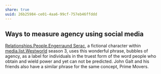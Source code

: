 ```yaml
---
share: true
uuid: 26b25984-ce01-4aa6-99cf-757eb46ffddd
---
```

## Ways to measure agency using social media

[Relationships.People.Engerraund Serac](/undefined), a fictional character within [media.list.Westworld](/undefined) season 3, uses this wonderful phrase, bubbles of agency, as a label for individuals in the truest form of the word people who obtain and wield power and yet can not be predicted. John Galt and his friends also have a similar phrase for the same concept, Prime Movers.
